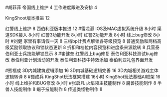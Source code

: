 #胡菲菲 
帝国线上维护   4
工作进度跟进及安排   4

KingShoot版本推进 12

红警线上维护    8
西伯利亚版本推进 12
#雷龙灏 
IOS及MAC虚拟系统升级 8小时
渠道SDK接入   8小时
红警3功能开发 8小时
红警2功能开发 8小时
线上bug修改   8小时
#刘健 
家里有事请假一天	8
三档bp计费点解锁各等级预览	8
普通奖励和两档高级奖励领取协议和锁状态更新	8
折扣和档位内容预览和进度条来源跳转	8
兵营泰伯利亚士兵技能解锁显示	8
#崔健奎 
红警线上bug修复
泰伯利亚科技测试bug修改
泰伯利亚计划活动的开发
泰伯利亚科技中特效添加
泰伯利亚礼包界面开发

#熊福成 
3D内城建筑逻辑添加                  16
3D内城基础逻辑完善                  16
3D内城相关游戏主体逻辑转译          8 
#聂成兵 
KingShot玩法框架搭建       16小时
KingShot玩法基础AI框架     16小时
线上维护和BUG修改          8小时
#张启凡 
火焰领主技能制作 8
魔兽技能制作 8
半兽人技能制作 8
蝎子技能制作 8
传送类怪物制作 8